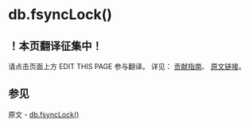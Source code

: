 # db.fsyncLock()

## ！本页翻译征集中！

请点击页面上方 EDIT THIS PAGE 参与翻译。
详见：
[贡献指南]( https://github.com/JinMuInfo/MongoDB-Manual-zh/blob/master/CONTRIBUTING.md )、
[原文链接](  https://docs.mongodb.com/manual/reference/method/db.fsyncLock/  )。

## 参见

原文 - [db.fsyncLock()]( https://docs.mongodb.com/manual/reference/method/db.fsyncLock/ )

